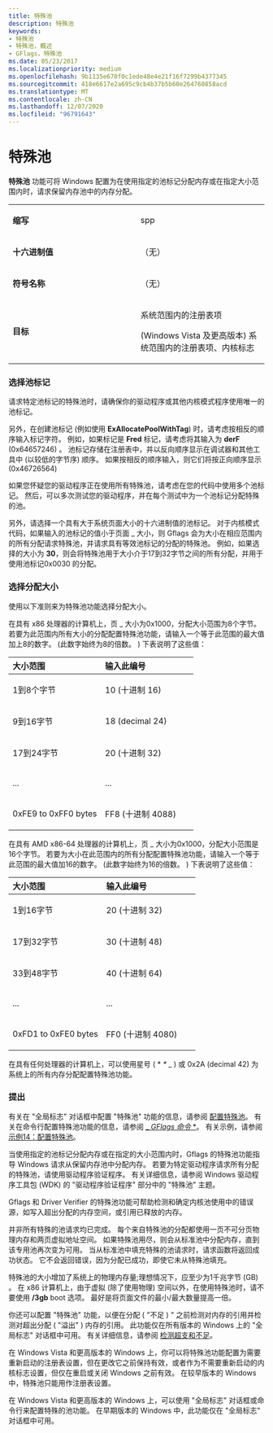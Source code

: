 ```yaml
---
title: 特殊池
description: 特殊池
keywords:
- 特殊池
- 特殊池，概述
- GFlags，特殊池
ms.date: 05/23/2017
ms.localizationpriority: medium
ms.openlocfilehash: 9b1135e670f0c1ede48e4e21f16f7299b4377345
ms.sourcegitcommit: 418e6617e2a695c9cb4b37b5b60e264760858acd
ms.translationtype: MT
ms.contentlocale: zh-CN
ms.lasthandoff: 12/07/2020
ms.locfileid: "96791643"
---
```

# <a name="special-pool"></a>特殊池


**特殊池** 功能可将 Windows 配置为在使用指定的池标记分配内存或在指定大小范围内时，请求保留内存池中的内存分配。

<table>
<colgroup>
<col width="50%" />
<col width="50%" />
</colgroup>
<tbody>
<tr class="odd">
<td align="left"><p><strong>缩写</strong></p></td>
<td align="left"><p>spp</p></td>
</tr>
<tr class="even">
<td align="left"><p><strong>十六进制值</strong></p></td>
<td align="left"><p>（无）</p></td>
</tr>
<tr class="odd">
<td align="left"><p><strong>符号名称</strong></p></td>
<td align="left"><p>（无）</p></td>
</tr>
<tr class="even">
<td align="left"><p><strong>目标</strong></p></td>
<td align="left"><p>系统范围内的注册表项</p>
<p> (Windows Vista 及更高版本) 系统范围内的注册表项、内核标志</p></td>
</tr>
</tbody>
</table>

 

### <a name="span-idselecting_a_pool_tagspanspan-idselecting_a_pool_tagspanselecting-a-pool-tag"></a><span id="selecting_a_pool_tag"></span><span id="SELECTING_A_POOL_TAG"></span>选择池标记

请求特定池标记的特殊池时，请确保你的驱动程序或其他内核模式程序使用唯一的池标记。

另外，在创建池标记 (例如使用 **ExAllocatePoolWithTag**) 时，请考虑按相反的顺序输入标记字符。 例如，如果标记是 **Fred** 标记，请考虑将其输入为 **derF** (0x64657246) 。 池标记存储在注册表中，并以反向顺序显示在调试器和其他工具中 (以较低的字节序) 顺序。 如果按相反的顺序输入，则它们将按正向顺序显示 (0x46726564) 

如果您怀疑您的驱动程序正在使用所有特殊池，请考虑在您的代码中使用多个池标记。 然后，可以多次测试您的驱动程序，并在每个测试中为一个池标记分配特殊的池。

另外，请选择一个具有大于系统页面大小的十六进制值的池标记。 对于内核模式代码，如果输入的池标记的值小于页面 \_ 大小，则 Gflags 会为大小在相应范围内的所有分配请求特殊池，并请求具有等效池标记的分配的特殊池。 例如，如果选择的大小为 **30**，则会将特殊池用于大小介于17到32字节之间的所有分配，并用于使用池标记0x0030 的分配。

### <a name="span-idselecting_an_allocation_sizespanspan-idselecting_an_allocation_sizespanselecting-an-allocation-size"></a><span id="selecting_an_allocation_size"></span><span id="SELECTING_AN_ALLOCATION_SIZE"></span>选择分配大小

使用以下准则来为特殊池功能选择分配大小。

在具有 x86 处理器的计算机上，页 \_ 大小为0x1000，分配大小范围为8个字节。 若要为此范围内所有大小的分配配置特殊池功能，请输入一个等于此范围的最大值加上8的数字。  (此数字始终为8的倍数。 ) 下表说明了这些值：

<table>
<colgroup>
<col width="50%" />
<col width="50%" />
</colgroup>
<thead>
<tr class="header">
<th align="left">大小范围</th>
<th align="left">输入此编号</th>
</tr>
</thead>
<tbody>
<tr class="odd">
<td align="left"><p>1到8个字节</p></td>
<td align="left"><p>10 (十进制 16) </p></td>
</tr>
<tr class="even">
<td align="left"><p>9到16字节</p></td>
<td align="left"><p>18 (decimal 24) </p></td>
</tr>
<tr class="odd">
<td align="left"><p>17到24字节</p></td>
<td align="left"><p>20 (十进制 32) </p></td>
</tr>
<tr class="even">
<td align="left"><p>...</p></td>
<td align="left"><p>...</p></td>
</tr>
<tr class="odd">
<td align="left"><p>0xFE9 to 0xFF0 bytes</p></td>
<td align="left"><p>FF8 (十进制 4088) </p></td>
</tr>
</tbody>
</table>

 

在具有 AMD x86-64 处理器的计算机上，页 \_ 大小为0x1000，分配大小范围是16个字节。 若要为大小在此范围内的所有分配配置特殊池功能，请输入一个等于此范围的最大值加16的数字。  (此数字始终为16的倍数。 ) 下表说明了这些值：

<table>
<colgroup>
<col width="50%" />
<col width="50%" />
</colgroup>
<thead>
<tr class="header">
<th align="left">大小范围</th>
<th align="left">输入此编号</th>
</tr>
</thead>
<tbody>
<tr class="odd">
<td align="left"><p>1到16字节</p></td>
<td align="left"><p>20 (十进制 32) </p></td>
</tr>
<tr class="even">
<td align="left"><p>17到32字节</p></td>
<td align="left"><p>30 (十进制 48) </p></td>
</tr>
<tr class="odd">
<td align="left"><p>33到48字节</p></td>
<td align="left"><p>40 (十进制 64) </p></td>
</tr>
<tr class="even">
<td align="left"><p>...</p></td>
<td align="left"><p>...</p></td>
</tr>
<tr class="odd">
<td align="left"><p>0xFD1 to 0xFE0 bytes</p></td>
<td align="left"><p>FF0 (十进制 4080) </p></td>
</tr>
</tbody>
</table>

 

在具有任何处理器的计算机上，可以使用星号 ( * *\** _ ) 或 0x2A (decimal 42) 为系统上的所有内存分配配置特殊池功能。

### <a name="span-idcommentsspanspan-idcommentsspancomments"></a><span id="comments"></span><span id="COMMENTS"></span>提出

有关在 "全局标志" 对话框中配置 "特殊池" 功能的信息，请参阅 [配置特殊池](configuring-special-pool.md)。 有关在命令行配置特殊池功能的信息，请参阅 [_ *GFlags 命令* *](gflags-commands.md)。 有关示例，请参阅 [示例14：配置特殊池](example-14---configuring-special-pool.md)。

当使用指定的池标记分配内存或在指定的大小范围内时，Gflags 的特殊池功能指导 Windows 请求从保留内存池中分配内存。 若要为特定驱动程序请求所有分配的特殊池，请使用驱动程序验证程序。 有关详细信息，请参阅 Windows 驱动程序工具包 (WDK) 的 "驱动程序验证程序" 部分中的 "特殊池" 主题。

Gflags 和 Driver Verifier 的特殊池功能可帮助检测和确定内核池使用中的错误源，如写入超出分配的内存空间，或引用已释放的内存。

并非所有特殊的池请求均已完成。 每个来自特殊池的分配都使用一页不可分页物理内存和两页虚拟地址空间。 如果特殊池用尽，则会从标准池中分配内存，直到该专用池再次变为可用。 当从标准池中填充特殊的池请求时，请求函数将返回成功状态。 它不会返回错误，因为分配已成功，即使它未从特殊池填充。

特殊池的大小增加了系统上的物理内存量;理想情况下，应至少为1千兆字节 (GB) 。 在 x86 计算机上，由于虚拟 (除了使用物理) 空间以外，在使用特殊池时，请不要使用 **/3gb** boot 选项。 最好是将页面文件的最小/最大数量提高一倍。

你还可以配置 "特殊池" 功能，以便在分配 ( "不足 ) " 之前检测对内存的引用并检测对超出分配 ( "溢出" ) 内存的引用。 此功能仅在所有版本的 Windows 上的 "全局标志" 对话框中可用。 有关详细信息，请参阅 [检测超支和不足](detecting-overruns-and-underruns.md)。

在 Windows Vista 和更高版本的 Windows 上，你可以将特殊池功能配置为需要重新启动的注册表设置，但在更改它之前保持有效，或者作为不需要重新启动的内核标志设置，但仅在重启或关闭 Windows 之前有效。 在较早版本的 Windows 中，特殊池只能用作注册表设置。

在 Windows Vista 和更高版本的 Windows 上，可以使用 "全局标志" 对话框或命令行来配置特殊的池功能。 在早期版本的 Windows 中，此功能仅在 "全局标志" 对话框中可用。

 

 






